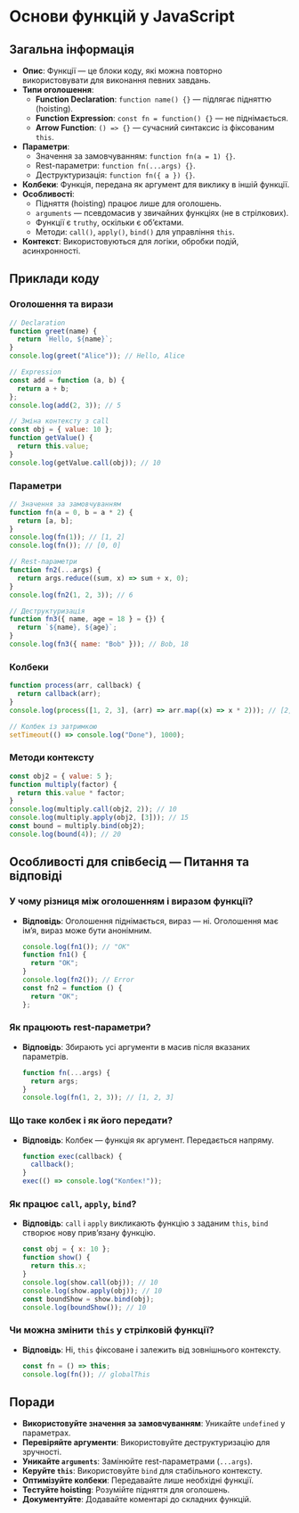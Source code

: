 # Основи функцій у JavaScript

## Загальна інформація

- **Опис**: Функції — це блоки коду, які можна повторно використовувати для виконання певних завдань.
- **Типи оголошення**:
  - **Function Declaration**: `function name() {}` — підлягає підняттю (hoisting).
  - **Function Expression**: `const fn = function() {}` — не піднімається.
  - **Arrow Function**: `() => {}` — сучасний синтаксис із фіксованим `this`.
- **Параметри**:
  - Значення за замовчуванням: `function fn(a = 1) {}`.
  - Rest-параметри: `function fn(...args) {}`.
  - Деструктуризація: `function fn({ a }) {}`.
- **Колбеки**: Функція, передана як аргумент для виклику в іншій функції.
- **Особливості**:
  - Підняття (hoisting) працює лише для оголошень.
  - `arguments` — псевдомасив у звичайних функціях (не в стрілкових).
  - Функції є `truthy`, оскільки є об’єктами.
  - Методи: `call()`, `apply()`, `bind()` для управління `this`.
- **Контекст**: Використовуються для логіки, обробки подій, асинхронності.

## Приклади коду

### Оголошення та вирази

```javascript
// Declaration
function greet(name) {
  return `Hello, ${name}`;
}
console.log(greet("Alice")); // Hello, Alice

// Expression
const add = function (a, b) {
  return a + b;
};
console.log(add(2, 3)); // 5

// Зміна контексту з call
const obj = { value: 10 };
function getValue() {
  return this.value;
}
console.log(getValue.call(obj)); // 10
```

### Параметри

```javascript
// Значення за замовчуванням
function fn(a = 0, b = a * 2) {
  return [a, b];
}
console.log(fn(1)); // [1, 2]
console.log(fn()); // [0, 0]

// Rest-параметри
function fn2(...args) {
  return args.reduce((sum, x) => sum + x, 0);
}
console.log(fn2(1, 2, 3)); // 6

// Деструктуризація
function fn3({ name, age = 18 } = {}) {
  return `${name}, ${age}`;
}
console.log(fn3({ name: "Bob" })); // Bob, 18
```

### Колбеки

```javascript
function process(arr, callback) {
  return callback(arr);
}
console.log(process([1, 2, 3], (arr) => arr.map((x) => x * 2))); // [2, 4, 6]

// Колбек із затримкою
setTimeout(() => console.log("Done"), 1000);
```

### Методи контексту

```javascript
const obj2 = { value: 5 };
function multiply(factor) {
  return this.value * factor;
}
console.log(multiply.call(obj2, 2)); // 10
console.log(multiply.apply(obj2, [3])); // 15
const bound = multiply.bind(obj2);
console.log(bound(4)); // 20
```

## Особливості для співбесід — Питання та відповіді

### У чому різниця між оголошенням і виразом функції?

- **Відповідь**: Оголошення піднімається, вираз — ні. Оголошення має ім’я, вираз може бути анонімним.
  ```javascript
  console.log(fn1()); // "OK"
  function fn1() {
    return "OK";
  }
  console.log(fn2()); // Error
  const fn2 = function () {
    return "OK";
  };
  ```

### Як працюють rest-параметри?

- **Відповідь**: Збирають усі аргументи в масив після вказаних параметрів.
  ```javascript
  function fn(...args) {
    return args;
  }
  console.log(fn(1, 2, 3)); // [1, 2, 3]
  ```

### Що таке колбек і як його передати?

- **Відповідь**: Колбек — функція як аргумент. Передається напряму.
  ```javascript
  function exec(callback) {
    callback();
  }
  exec(() => console.log("Колбек!"));
  ```

### Як працює `call`, `apply`, `bind`?

- **Відповідь**: `call` і `apply` викликають функцію з заданим `this`, `bind` створює нову прив’язану функцію.
  ```javascript
  const obj = { x: 10 };
  function show() {
    return this.x;
  }
  console.log(show.call(obj)); // 10
  console.log(show.apply(obj)); // 10
  const boundShow = show.bind(obj);
  console.log(boundShow()); // 10
  ```

### Чи можна змінити `this` у стрілковій функції?

- **Відповідь**: Ні, `this` фіксоване і залежить від зовнішнього контексту.
  ```javascript
  const fn = () => this;
  console.log(fn()); // globalThis
  ```

## Поради

- **Використовуйте значення за замовчуванням**: Уникайте `undefined` у параметрах.
- **Перевіряйте аргументи**: Використовуйте деструктуризацію для зручності.
- **Уникайте `arguments`**: Замінюйте rest-параметрами (`...args`).
- **Керуйте `this`**: Використовуйте `bind` для стабільного контексту.
- **Оптимізуйте колбеки**: Передавайте лише необхідні функції.
- **Тестуйте hoisting**: Розумійте підняття для оголошень.
- **Документуйте**: Додавайте коментарі до складних функцій.
